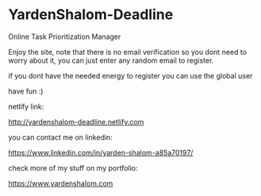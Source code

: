 # YardenShalom-Deadline
Online Task Prioritization Manager

Enjoy the site, note that there is no email verification so you dont need to worry about it,
you can just enter any random email to register.

if you dont have the needed energy to register you can use the global user

have fun :) 

netlify link:

http://yardenshalom-deadline.netlify.com

you can contact me on linkedin:

https://www.linkedin.com/in/yarden-shalom-a85a70197/

check more of my stuff on my portfolio: 

https://www.yardenshalom.com

